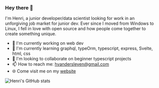 ### Hey there 👋

I'm Henri, a junior developer/data scientist looking for work in an unforgiving job market for junior dev. Ever since I moved from Windows to Linux, I  fell in love with open source and how people come together to create something unique.

- 🔭 I'm currently working on web dev
- 🌱 I'm currently learning graphql, typeOrm, typescript, express, Svelte, html, css
- 💪 I'm looking to collaborate on beginner typescript projects
- 📫 How to reach me: hvandersleyen@gmail.com
- 🌐 Come visit me on my [website](http://www.neuraldomains.com:8000)

![Henri's GitHub stats](https://github-readme-stats.vercel.app/api?username=Vanderscycle&show_icons=true&theme=dracula)

